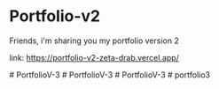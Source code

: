 # Portfolio-v2
  Friends, i'm sharing you my portfolio version 2 <br>
  
  link: https://portfolio-v2-zeta-drab.vercel.app/
  
#   P o r t f o l i o V - 3  
 #   P o r t f o l i o V - 3  
 #   P o r t f o l i o V - 3  
 #   p o r t f o l i o 3  
 